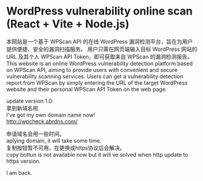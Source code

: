 # WordPress vulnerability online scan (React + Vite + Node.js)

本网站是一个基于 WPScan API 的在线 WordPress 漏洞检测平台，旨在为用户提供便捷、安全的漏洞扫描服务。 用户只需在网页端输入目标 WordPress 网站的 URL 及其个人 WPScan API Token，即可获取来自 WPScan 的漏洞检测报告。
This website is an online WordPress vulnerability detection platform based on WPScan API, aiming to provide users with convenient and secure vulnerability scanning services. Users can get a vulnerability detection report from WPScan by simply entering the URL of the target WordPress website and their personal WPScan API Token on the web page.

update version 1.0:  
拿到新域名啦  
I've got my own domain name now!  
http://wpcheck.abrdns.com/   

申请域名会用一些时间。  
aplying domain, it will take some time.  
复制按钮暂不可用，在更换成https协议后会解决。  
copy bottun is not available now but it will ve solved when http update to https version.    

I am back.  
